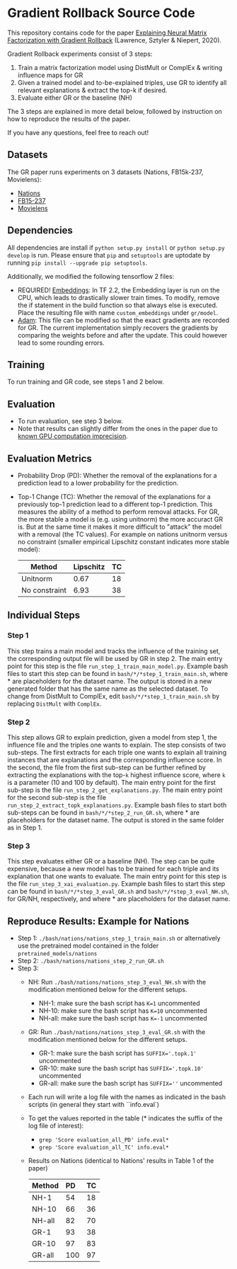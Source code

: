 # Gradient Rollback Source Code

This repository contains code for the paper [Explaining Neural Matrix Factorization with Gradient Rollback](https://arxiv.org/abs/2010.05516) (Lawrence, Sztyler & Niepert, 2020).

Gradient Rollback experiments consist of 3 steps:

1. Train a matrix factorization model using DistMult or ComplEx & writing influence maps for GR
2. Given a trained model and to-be-explained triples, use GR to identify all relevant explanations &
   extract the top-k if desired.
3. Evaluate either GR or the baseline (NH) 

The 3 steps are explained in more detail below, followed by instruction on how to reproduce the 
results of the paper.

If you have any questions, feel free to reach out!

## Datasets
The GR paper runs experiments on 3 datasets (Nations, FB15k-237, Movielens):
* [Nations](https://github.com/ZhenfengLei/KGDatasets/tree/master/Nations)
* [FB15-237](https://github.com/ZhenfengLei/KGDatasets/tree/master/FB15k-237)
* [Movielens](https://grouplens.org/datasets/MovieLens/100k/)
  
## Dependencies
All dependencies are install if ``python setup.py install`` or ``python setup.py develop`` is run. Please ensure that `pip` and `setuptools` are uptodate by running `pip install --upgrade pip setuptools`.

Additionally, we modified the following tensorflow 2 files:
* REQUIRED! [Embeddings](https://github.com/tensorflow/tensorflow/blob/v2.1.0/tensorflow/python/keras/layers/embeddings.py#L134): In TF 2.2, the Embedding layer is run on the CPU, which leads to drastically slower train times. To modify, remove the if statement in the build function so that always else is executed. Place the resulting file with name ``custom_embeddings`` under ``gr/model``.
* [Adam](https://github.com/tensorflow/tensorflow/blob/v2.2.0/tensorflow/python/keras/optimizer_v2/adam.py#L32-L274): This file can be modified so that the exact gradients are recorded for GR. The current implementation simply recovers the gradients by comparing the weights before and after the update. This could however lead to some rounding errors. 

## Training
To run training and GR code, see steps 1 and 2 below.

## Evaluation
* To run evaluation, see step 3 below.
* Note that results can slightly differ from the ones in the paper due to 
  [known GPU computation imprecision](https://stackoverflow.com/questions/58441514/why-is-tensorflow-2-much-slower-than-tensorflow-1).
  
## Evaluation Metrics
* Probability Drop (PD): Whether the removal of the explanations for a prediction lead to a lower probability for the prediction.
* Top-1 Change (TC): Whether the removal of the explanations for a previously top-1 prediction lead to a different top-1 prediction. This measures the ability of a method to perform removal attacks. For GR, the more stable a model is (e.g. using unitnorm) the more accuract GR is. But at the same time it makes it more difficult to "attack" the model with a removal (the TC values). For example on nations unitnorm versus no constraint (smaller empirical Lipschitz constant indicates more stable model):

    | Method        | Lipschitz           | TC  |
    | ------------- |:-------------| :-----|
    | Unitnorm | 0.67 | 18 |
    | No constraint | 6.93 | 38 |

## Individual Steps
### Step 1
This step trains a main model and tracks the influence of the training set, the corresponding output
file will be used by GR in step 2. The main entry point for this step is the file 
``run_step_1_train_main_model.py``. Example bash files to start this step can be found in 
``bash/*/*step_1_train_main.sh``, where * are placeholders for the dataset name. 
The output is stored in a new generated folder that has the same name as the selected dataset. 
To change from DistMult to ComplEx, edit ``bash/*/*step_1_train_main.sh`` by replacing 
``DistMult`` with ``ComplEx``.

### Step 2
This step allows GR to explain prediction, given a model from step 1, the influence file and the 
triples one wants to explain. The step consists of two sub-steps. The first extracts for each triple
one wants to explain all training instances that are explanations and the corresponding influence score.
In the second, the file from the first sub-step can be further refined by extracting the explanations
with the top-``k`` highest influence score, where ``k`` is a parameter (10 and 100 by default).
The main entry point for the first sub-step is the file ``run_step_2_get_explanations.py``. 
The main entry point for the second sub-step is the file ``run_step_2_extract_topk_explanations.py``.
Example bash files to start both sub-steps can be found in ``bash/*/*step_2_run_GR.sh``, 
where * are placeholders for the dataset name. The output is stored in the same folder as in Step 1.

### Step 3
This step evaluates either GR or a baseline (NH). The step can be quite expensive, because a new
model has to be trained for each triple and its explanation that one wants to evaluate.
The main entry point for this step is the file ``run_step_3_xai_evaluation.py``. 
Example bash files to start this step can be found in  ``bash/*/*step_3_eval_GR.sh`` and 
``bash/*/*step_3_eval_NH.sh``, for GR/NH, respectively, and where * are placeholders for the dataset name.

## Reproduce Results: Example for Nations
* Step 1: ``./bash/nations/nations_step_1_train_main.sh`` or alternatively use the pretrained model
  contained in the folder ``pretrained_models/nations``
* Step 2: ``./bash/nations/nations_step_2_run_GR.sh``
* Step 3: 
  * NH: Run ``./bash/nations/nations_step_3_eval_NH.sh`` with the modification mentioned below for 
  the different setups.
    * NH-1: make sure the bash script has ``K=1`` uncommented
    * NH-10: make sure the bash script has ``K=10`` uncommented
    * NH-all: make sure the bash script has ``K=-1`` uncommented
  * GR: Run ``./bash/nations/nations_step_3_eval_GR.sh`` with the modification mentioned below for 
  the different setups.
    * GR-1: make sure the bash script has ``SUFFIX='.topk.1'`` uncommented
    * GR-10: make sure the bash script has ``SUFFIX='.topk.10'`` uncommented
    * GR-all: make sure the bash script has ``SUFFIX=''`` uncommented
  * Each run will write a log file with the names as indicated in the bash scripts 
    (in general they start with ``info.eval`)
  * To get the values reported in the table (* indicates the suffix of the log file of interest):
    * ``grep 'Score evaluation_all_PD' info.eval*``
    * ``grep 'Score evaluation_all_TC' info.eval*``
  * Results on Nations (identical to Nations' results in Table 1 of the paper)
  
    | Method        | PD           | TC  |
    | ------------- |:-------------| :-----|
    | NH-1 | 54 | 18 |
    | NH-10 | 66 | 36 |
    | NH-all | 82 | 70 |
    | GR-1 | 93 | 38 |
    | GR-10 | 97 | 83 |
    | GR-all | 100 | 97 |
